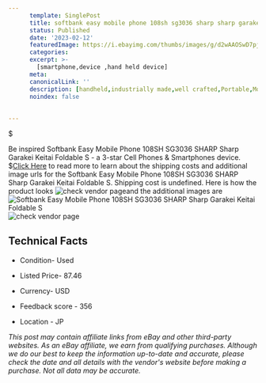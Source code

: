 ```yaml
---
      template: SinglePost
      title: softbank easy mobile phone 108sh sg3036 sharp sharp garakei keitai foldable s
      status: Published
      date: '2023-02-12'
      featuredImage: https://i.ebayimg.com/thumbs/images/g/d2wAAOSwD7pj6I8E/s-l225.jpg
      categories: 
      excerpt: >-
        [smartphone,device ,hand held device]
      meta:
      canonicalLink: ''
      description: [handheld,industrially made,well crafted,Portable,Mobile,Compact,Convenient,Lightweight,Maneuverable,Man-portable,Miniature,Carriable,Hand-held,Light,Holdable,Transportable,Mobile device,Pocket-sized,On-the-go,Wireless,Cordless,Compact size,Convenient size, smartphone,device ,hand held device]
      noindex: false
      
        
---
```

$

Be inspired Softbank Easy Mobile Phone 108SH SG3036 SHARP Sharp Garakei Keitai Foldable S - a 3-star Cell Phones & Smartphones device.
$[Click Here](https://www.ebay.com/itm/304802341807?hash=item46f7a2a3af%3Ag%3Ad2wAAOSwD7pj6I8E&mkevt=1&mkcid=1&mkrid=711-53200-19255-0&campid=%253CePNCampaignId%253E&customid=%253CreferenceId%253E&toolid=10049) to read more to learn about the shipping costs and additional image urls for the Softbank Easy Mobile Phone 108SH SG3036 SHARP Sharp Garakei Keitai Foldable S. Shipping cost is undefined. Here is how the product looks ![check vendor page](https://i.ebayimg.com/thumbs/images/g/d2wAAOSwD7pj6I8E/s-l225.jpg)and the additional images are![Softbank Easy Mobile Phone 108SH SG3036 SHARP Sharp Garakei Keitai Foldable S](https://i.ebayimg.com/images/g/d2wAAOSwD7pj6I8E/s-l1200.jpg)![check vendor page](https://origin-galleryplus.ebayimg.com/ws/web/304802341807_2_0_1/225x225.jpg,https://origin-galleryplus.ebayimg.com/ws/web/304802341807_3_0_1/225x225.jpg,https://origin-galleryplus.ebayimg.com/ws/web/304802341807_4_0_1/225x225.jpg,https://origin-galleryplus.ebayimg.com/ws/web/304802341807_5_0_1/225x225.jpg,https://origin-galleryplus.ebayimg.com/ws/web/304802341807_6_0_1/225x225.jpg,https://origin-galleryplus.ebayimg.com/ws/web/304802341807_7_0_1/225x225.jpg)



 ## Technical Facts 



     
      

 - Condition- Used 


      

 - Listed Price- 87.46 


      

 - Currency- USD 


      

 - Feedback score - 356 


      

 - Location - JP 


      
      

 *_This post may contain affiliate links from eBay and other third-party websites. As an eBay affiliate, we earn from qualifying purchases. Although we do our best to keep the information up-to-date and accurate, please check the date and all details with the vendor's website before making a purchase. Not all data may be accurate._*






